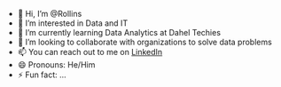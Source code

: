 - 👋 Hi, I’m @Rollins
- 👀 I’m interested in Data and IT
- 🌱 I’m currently learning Data Analytics at Dahel Techies
- 💞️ I’m looking to collaborate with organizations to solve data problems
- 📫 You can reach out to me on [LinkedIn](https://www.linkedin.com/in/rio05/)
- 😄 Pronouns: He/Him
- ⚡ Fun fact: ...

<!---
RioDaking/RioDaking is a ✨ special ✨ repository because its `README.md` (this file) appears on your GitHub profile.
You can click the Preview link to take a look at your changes.
--->
